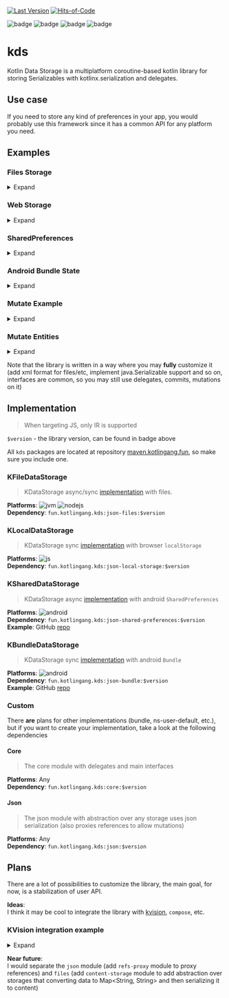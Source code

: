 [![Last Version](https://badge.kotlingang.fun/maven/fun/kotlingang/kds/core/)](https://maven.kotlingang.fun/fun/kotlingang/kds/)
[![Hits-of-Code](https://hitsofcode.com/github/kotlingang/kds)](https://hitsofcode.com/view/github/kotlingang/kds) <br>

![badge][badge-nodejs]
![badge][badge-js]
![badge][badge-jvm]
![badge][badge-android]

# kds
Kotlin Data Storage is a multiplatform coroutine-based kotlin library for storing Serializables with kotlinx.serialization and delegates.  

## Use case
If you need to store any kind of preferences in your app, you would probably use this framework since it has a common API for any platform you need.

## Examples

### Files Storage

<details>
    <summary>Expand</summary>
    <p>

```kotlin
import ProgramData.userName

object ProgramData : KFileDataStorage() {
    val userName by property<String>()  // shortcut for property<String?> { null }
}

fun main() {
    if(userName == null) {
        println("Hi dear user, how should I call you?")
        userName = readLine() ?: "Anonymous"
        println("Okay ${userName}, see you")
    } else {
        println("Glad to see you again, $userName")
    }
}
```

    </p>
</details>

### Web Storage

<details>
<summary>Expand</summary>
<p>
    
```kotlin
object CookiesStorage : KLocalDataStorage() {
    val uniqueADId by property { Random.nextLong() }
}

fun main() {
    console.log("🙈 I'm tracking you, ${CookiesStorage.uniqueADId}!")
}
```
    
</p>
</details>

### SharedPreferences

<details>
<summary>Expand</summary>
<p>

```kotlin
// Initialize context first:
class App : Application() {
    override fun onCreate() {
        super.onCreate()
        KDS.onCreate(app = this)
    }
}
...
object SharedStorage : KSharedDataStorage() {
    var clicks by int { 0 }
}
...
import SharedStorage.clicks

class MainActivity : Activity() {
    override fun onCreate(bundle: Bundle?) {
        ...
        main.setOnClickListener {
            updateClicks(++clicks)
        }
    }
}
```

</p>
</details>
        
### Android Bundle State

<details>
<summary>Expand</summary>
<p>

You can also store android app state with the library
```kotlin
class MainActivity : Activity() {
    private val state = object : KBundleDataStorage() {
        var score by int { 0 }  // This will be automatically saved and restored
    }
    
    override fun onCreate(bundle: Bundle?) = state.fillState(bundle) {
        super.onCreate(bundle)
    }
    // OR
    override fun onCreate(bundle: Bundle?) {
        super.onCreate(bundle)
        state.restoreInstanceState(bundle)
    }
    
    override fun onSaveInstanceState(outState: Bundle) {
        super.onSaveInstanceState(outState)
        state.saveInstanceState(outState)
    }
}
```
> Custom `property` are also allowed there made with serialization to string followed by `bundle.putString`

</p>
</details>

### Mutate Example

<details>
<summary>Expand</summary>
<p>

There is also an API to use mutable objects
```kotlin
data class Item (
    var foo: Foo? = null
)

object MainStorage : ... {
    val item by property(::Item)
}

// Launches an asynchronous commit after block()
fun editItem() = MainStorage.mutate {
    item.foo = ...
}
// Suspends until commit
suspend fun editItem() = MainStorage.mutateCommit {
    item.foo = ...
}
// Blocking mutation
fun editItem() = MainStorage.mutateBlocking {
    item.foo = ...
}

suspend fun main() {
    // Launches a commit and cancels the previous one
    MainStorage.launchCommit()
    // Suspends until commit
    MainStorage.commit()
    // Blocking commit
    MainStorage.commitBlocking()
}
```

</p>
</details>

### Mutate Entities

<details>
<summary>Expand</summary>
<p>

There are some (experimental for now) entities which may automatically perform save operation on mutate:
```kotlin
object MainStorage : ... {
    val list by storageList<Boolean>()
    val map by storageMap<String, Int>()
    val set by storageSet { mutableSetOf(1, 2, 3) }
}

fun main() {
    // Then any mutation on this entities will perform save
    // The saving operation will same as operation when assigning variable to new value
    // It means that in KFileDataStorage async save will be invoked, while in KLocalDataStorage blocking `put` method
    MainStorage.list += true
}
```

</p>
</details>

Note that the library is written in a way where you may **fully** customize it (add xml format for files/etc, implement java.Serializable support and so on, interfaces are common, so you may still use delegates, commits, mutations on it)

## Implementation
> When targeting JS, only IR is supported

`$version` - the library version, can be found in badge above <br>

All `kds` packages are located at repository [maven.kotlingang.fun](https://maven.kotlingang.fun/fun/kotlingang/kds), so make sure you include one.

### KFileDataStorage
> KDataStorage async/sync [implementation](json/json-files) with files.

**Platforms**: ![jvm][badge-jvm] ![nodejs][badge-nodejs] <br>
**Dependency**: `fun.kotlingang.kds:json-files:$version`

### KLocalDataStorage
> KDataStorage sync [implementation](json/json-local-storage) with browser `localStorage`

**Platforms**: ![js][badge-js] <br>
**Dependency**: `fun.kotlingang.kds:json-local-storage:$version`

### KSharedDataStorage
> KDataStorage async [implementation](json/json-shared-preferences) with android `SharedPreferences`

**Platforms**: ![android][badge-android] <br>
**Dependency**: `fun.kotlingang.kds:json-shared-preferences:$version` <br>
**Example**: GitHub [repo](https://github.com/kotlingang/kds-android-example)

### KBundleDataStorage
> KDataStorage sync [implementation](json/json-bundle) with android `Bundle`

**Platforms**: ![android][badge-android] <br>
**Dependency**: `fun.kotlingang.kds:json-bundle:$version` <br>
**Example**: GitHub [repo](https://github.com/kotlingang/kds-android-example)

### Custom
There **are** plans for other implementations (bundle, ns-user-default, etc.), but if you want to create your implementation, take a look at the following dependencies

#### Core
> The core module with delegates and main interfaces

**Platforms**: Any <br>
**Dependency**: `fun.kotlingang.kds:core:$version`

#### Json
> The json module with abstraction over any storage uses json serialization (also proxies references to allow mutations)

**Platforms**: Any<br>
**Dependency**: `fun.kotlingang.kds:json:$version`

## Plans
There are a lot of possibilities to customize the library, the main goal, for now, is a stabilization of user API.

**Ideas**: <br>
I think it may be cool to integrate the library with [kvision](https://github.com/rjaros/kvision), `compose`, etc.

### KVision integration example
<details>
<summary>Expand</summary>
<p>

```kotlin
object AppData : KLocalDataStorage() {
    val clicks by kvisionState<Int>()
}

class App : Application() {
    override fun start() {
        root(id = "root") {
            vPanel {
                h1(AppData.clicks) { clicks ->
                    + "Clicked $clicks times"
                }
                button(text = "Click!") {
                    onClick {
                        // Changes still handled by storage
                        clicks.value++ 
                    }
                }
            }
        }
    }
}

fun main() = startApplication(::App)
```

</p>
</details>

**Near future**: <br>
I would separate the `json` module (add `refs-proxy` module to proxy references) and `files` (add `content-storage` module to add abstraction over storages that converting data to Map<String, String> and then serializing it to content)

[badge-android]: http://img.shields.io/badge/platform-android-6EDB8D.svg?style=flat
[badge-ios]: http://img.shields.io/badge/platform-ios-CDCDCD.svg?style=flat
[badge-js]: http://img.shields.io/badge/platform-js-F8DB5D.svg?style=flat
[badge-nodejs]: http://img.shields.io/badge/platform-nodejs-68a063.svg?style=flat
[badge-jvm]: http://img.shields.io/badge/platform-jvm-DB413D.svg?style=flat
[badge-linux]: http://img.shields.io/badge/platform-linux-2D3F6C.svg?style=flat
[badge-windows]: http://img.shields.io/badge/platform-windows-4D76CD.svg?style=flat
[badge-mac]: http://img.shields.io/badge/platform-macos-111111.svg?style=flat
[badge-watchos]: http://img.shields.io/badge/platform-watchos-C0C0C0.svg?style=flat
[badge-tvos]: http://img.shields.io/badge/platform-tvos-808080.svg?style=flat
[badge-wasm]: https://img.shields.io/badge/platform-wasm-624FE8.svg?style=flat
